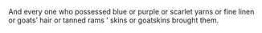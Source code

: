 And every one who possessed blue or purple or scarlet yarns or fine linen or goats’ hair or tanned rams ’ skins or goatskins brought them.

